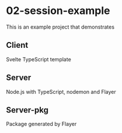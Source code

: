 # 02-session-example

This is an example project that demonstrates

## Client

Svelte TypeScript template

## Server

Node.js with TypeScript, nodemon and Flayer

## Server-pkg

Package generated by Flayer
